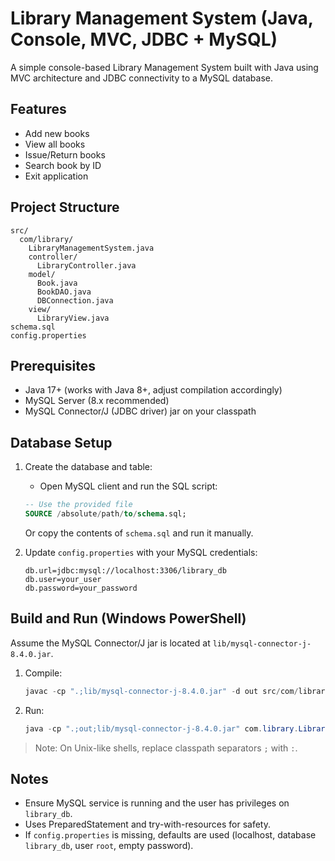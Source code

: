 # Library Management System (Java, Console, MVC, JDBC + MySQL)

A simple console-based Library Management System built with Java using MVC architecture and JDBC connectivity to a MySQL database.

## Features
- Add new books
- View all books
- Issue/Return books
- Search book by ID
- Exit application

## Project Structure
```
src/
  com/library/
    LibraryManagementSystem.java
    controller/
      LibraryController.java
    model/
      Book.java
      BookDAO.java
      DBConnection.java
    view/
      LibraryView.java
schema.sql
config.properties
```

## Prerequisites
- Java 17+ (works with Java 8+, adjust compilation accordingly)
- MySQL Server (8.x recommended)
- MySQL Connector/J (JDBC driver) jar on your classpath

## Database Setup
1. Create the database and table:
   - Open MySQL client and run the SQL script:
   ```sql
   -- Use the provided file
   SOURCE /absolute/path/to/schema.sql;
   ```
   Or copy the contents of `schema.sql` and run it manually.

2. Update `config.properties` with your MySQL credentials:
   ```properties
   db.url=jdbc:mysql://localhost:3306/library_db
   db.user=your_user
   db.password=your_password
   ```

## Build and Run (Windows PowerShell)
Assume the MySQL Connector/J jar is located at `lib/mysql-connector-j-8.4.0.jar`.

1. Compile:
   ```powershell
   javac -cp ".;lib/mysql-connector-j-8.4.0.jar" -d out src/com/library/model/Book.java src/com/library/model/DBConnection.java src/com/library/model/BookDAO.java src/com/library/view/LibraryView.java src/com/library/controller/LibraryController.java src/com/library/LibraryManagementSystem.java
   ```

2. Run:
   ```powershell
   java -cp ".;out;lib/mysql-connector-j-8.4.0.jar" com.library.LibraryManagementSystem
   ```

> Note: On Unix-like shells, replace classpath separators `;` with `:`.

## Notes
- Ensure MySQL service is running and the user has privileges on `library_db`.
- Uses PreparedStatement and try-with-resources for safety.
- If `config.properties` is missing, defaults are used (localhost, database `library_db`, user `root`, empty password).
